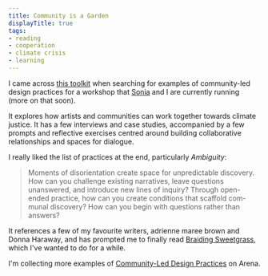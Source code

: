 ```yaml
---
title: Community is a Garden
displayTitle: true
tags: 
- reading
- cooperation
- climate crisis
- learning
---
```


I came across [this toolkit](https://www.are.na/block/9400568) when searching for examples of community-led design practices for a workshop that [Sonia](http://soniaturcotte.com/) and I are currently running (more on that soon).

It explores how artists and communities can work together towards climate justice. It has a few interviews and case studies, accompanied by a few prompts and reflective exercises centred around building collaborative relationships and spaces for dialogue.

I really liked the list of practices at the end, particularly *Ambiguity*:
> Moments of disorientation create space for unpredictable discovery. How can you challenge existing narratives, leave questions unanswered, and introduce new lines of inquiry? Through open-ended practice, how can you create conditions that scaffold com- munal discovery? How can you begin with questions rather than answers?

It references a few of my favourite writers, adrienne maree brown and Donna Haraway, and has prompted me to finally read [Braiding Sweetgrass](https://en.wikipedia.org/wiki/Braiding_Sweetgrass), which I've wanted to do for a while.

I'm collecting more examples of [Community-Led Design Practices](https://www.are.na/gemma-copeland/community-led-design-practices) on Arena.